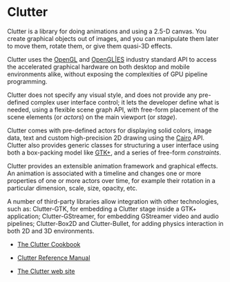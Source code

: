 # Clutter

Clutter is a library for doing animations and using a 2.5-D canvas. You
create graphical objects out of images, and you can manipulate them
later to move them, rotate them, or give them quasi-3D effects.

Clutter uses the [OpenGL](http://www.khronos.org/opengl/) and
[OpenGL|ES](http://www.khronos.org/opengles/) industry standard API to
access the accelerated graphical hardware on both desktop and mobile
environments alike, without exposing the complexities of GPU pipeline
programming.

Clutter does not specify any visual style, and does not provide any
pre-defined complex user interface control; it lets the developer define
what is needed, using a flexible scene graph API, with free-form
placement of the scene elements (or *actors*) on the main viewport (or
*stage*).

Clutter comes with pre-defined actors for displaying solid colors, image
data, text and custom high-precision 2D drawing using the [Cairo]() API.
Clutter also provides generic classes for structuring a user interface
using both a box-packing model like [GTK+](), and a series of free-form
*constraints*.

Clutter provides an extensible animation framework and graphical
effects. An animation is associated with a timeline and changes one or
more properties of one or more actors over time, for example their
rotation in a particular dimension, scale, size, opacity, etc.

A number of third-party libraries allow integration with other
technologies, such as: Clutter-GTK, for embedding a Clutter stage inside
a GTK+ application; Clutter-GStreamer, for embedding GStreamer video and
audio pipelines; Clutter-Box2D and Clutter-Bullet, for adding physics
interaction in both 2D and 3D environments.

  - [The Clutter
    Cookbook](https://developer.gnome.org/clutter-cookbook/stable/)

  - [Clutter Reference
    Manual](http://developer.gnome.org/clutter/stable)

  - [The Clutter web site](http://www.clutter-project.org)
